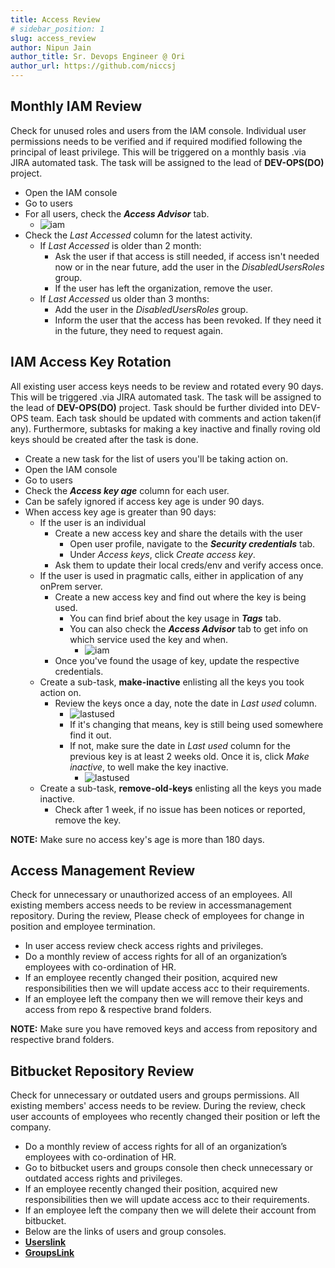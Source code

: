 ```yaml
---
title: Access Review
# sidebar_position: 1
slug: access_review
author: Nipun Jain
author_title: Sr. Devops Engineer @ Ori
author_url: https://github.com/niccsj
---
```


## Monthly IAM Review

Check for unused roles and users from the IAM console. Individual user permissions needs to be verified and if required modified following the principal of least privilege.
This will be triggered on a monthly basis .via JIRA automated task. The task will be assigned to the lead of **DEV-OPS(DO)** project.

- Open the IAM console
- Go to users
- For all users, check the ***Access Advisor*** tab.
  - ![iam](/img/aws/iam.png)
- Check the *Last Accessed* column for the latest activity.
  - If *Last Accessed* is older than 2 month:
    - Ask the user if that access is still needed, if access isn't needed now or in the near future, add the user in the *DisabledUsersRoles* group.
    - If the user has left the organization, remove the user.
  - If *Last Accessed* us older than 3 months:
    - Add the user in the *DisabledUsersRoles* group.
    - Inform the user that the access has been revoked. If they need it in the future, they need to request again.

## IAM Access Key Rotation

All existing user access keys needs to be review and rotated every 90 days. This will be triggered .via JIRA automated task. The task will be assigned to the lead of **DEV-OPS(DO)** project.
Task should be further divided into DEV-OPS team. Each task should be updated with comments and action taken(if any). Furthermore, subtasks for making a key inactive and finally roving old keys should be created after the task is done.

- Create a new task for the list of users you'll be taking action on.
- Open the IAM console
- Go to users
- Check the ***Access key age*** column for each user.
- Can be safely ignored if access key age is under 90 days.
- When access key age is greater than 90 days:
  - If the user is an individual
    - Create a new access key and share the details with the user
      - Open user profile, navigate to the ***Security credentials*** tab.
      - Under *Access keys*, click *Create access key*.
    - Ask them to update their local creds/env and verify access once.
  - If the user is used in pragmatic calls, either in application of any onPrem server.
    - Create a new access key and find out where the key is being used.
      - You can find brief about the key usage in ***Tags*** tab.
      - You can also check the ***Access Advisor*** tab to get info on which service used the key and when.
        - ![iam](/img/aws/iam.png)
    - Once you've found the usage of key, update the respective credentials.
  - Create a sub-task, **make-inactive** enlisting all the keys you took action on.
    - Review the keys once a day, note the date in *Last used* column.
      - ![lastused](/img/aws/last_used.png)
      - If it's changing that means, key is still being used somewhere find it out.
      - If not, make sure the date in *Last used* column for the previous key is at least 2 weeks old. Once it is, click *Make inactive*, to well make the key inactive.
        - ![lastused](/img/aws/last_used_inactive.png)
  - Create a sub-task, **remove-old-keys** enlisting all the keys you made inactive.
    - Check after 1 week, if no issue has been notices or reported, remove the key.

**NOTE:** Make sure no access key's age is more than 180 days.

## Access Management Review

Check for unnecessary or unauthorized access of an employees. All existing members access needs to be review in accessmanagement repository. During the review, Please check of employees for change in position and employee termination.

- In user access review check access rights and privileges.
- Do a monthly review of access rights for all of an organization’s employees with co-ordination of HR.
- If an employee recently changed their position, acquired new responsibilities then we will update access acc to their requirements.
- If an employee left the company then we will remove their keys and access from repo & respective brand folders.

**NOTE:** Make sure you have removed keys and access from repository and respective brand folders.

## Bitbucket Repository Review

Check for unnecessary or outdated users and groups permissions. All existing members' access needs to be review. During the review, check user accounts of employees who recently changed their position or left the company.

- Do a monthly review of access rights for all of an organization’s employees with co-ordination of HR.
- Go to bitbucket users and groups console then check unnecessary or outdated access rights and privileges.
- If an employee recently changed their position, acquired new responsibilities then we will update access acc to their requirements.
- If an employee left the company then we will delete their account from bitbucket.
- Below are the links of users and group consoles.
- **[Userslink](https://bitbucket.org/oriserve1/workspace/settings/plan-users)**
- **[GroupsLink](https://bitbucket.org/oriserve1/workspace/settings/groups)**
